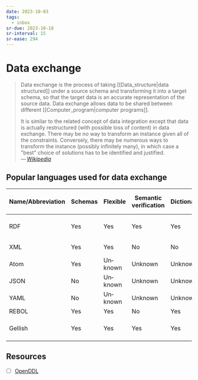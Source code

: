 ```yaml
---
date: 2023-10-03
tags:
  - inbox
sr-due: 2023-10-18
sr-interval: 15
sr-ease: 294
---
```


# Data exchange

> Data exchange is the process of taking [[Data_structure|data structured]]
> under a source schema and transforming it into a target schema, so that the
> target data is an accurate representation of the source data. Data exchange
> allows data to be shared between different
> [[Computer_program|computer programs]].
>
> It is similar to the related concept of data integration except that data is
> actually restructured (with possible loss of content) in data exchange. There
> may be no way to transform an instance given all of the constraints.
> Conversely, there may be numerous ways to transform the instance (possibly
> infinitely many), in which case a "best" choice of solutions has to be
> identified and justified.\
> — <cite>[Wikipedia](https://en.wikipedia.org/wiki/Data_exchange)</cite>

## Popular languages used for data exchange

| Name/Abbreviation | Schemas | Flexible | Semantic verification | Dictionary | Information Model | Synonyms and homonyms | Dialecting | Web standard | Transformations | Lightweight | Human readable | Compatibility          |
| ----------------- | ------- | -------- | --------------------- | ---------- | ----------------- | --------------------- | ---------- | ------------ | --------------- | ----------- | -------------- | ---------------------- |
| RDF               | Yes     | Yes      | Yes                   | Yes        | Yes               | Yes                   | Yes        | Yes          | Yes             | Yes         | Partial        | Subset of Semantic web |
| XML               | Yes     | Yes      | No                    | No         | No                | No                    | Yes        | Yes          | Yes             | No          | Yes            | subset of SGML, HTML   |
| Atom              | Yes     | Un­known | Un­known              | Un­known   | No                | Un­known              | Yes        | Yes          | Yes             | No          | No             | XML dialect            |
| JSON              | No      | Un­known | Un­known              | Un­known   | No                | Un­known              | No         | Yes          | No              | Yes         | Yes            | subset of YAML         |
| YAML              | No      | Un­known | Un­known              | Un­known   | No                | Un­known              | No         | No           | No              | Yes         | Yes            | superset of JSON       |
| REBOL             | Yes     | Yes      | No                    | Yes        | No                | Yes                   | Yes        | No           | Yes             | Yes         | Yes            |                        |
| Gellish           | Yes     | Yes      | Yes                   | Yes        | No                | Yes                   | Yes        | ISO          | No              | Yes         | Partial        | SQL, RDF/XML, OWL      |

## Resources

- [ ] [OpenDDL](https://openddl.org/openddl.pdf)
